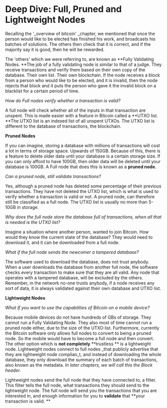 # Deep Dive: Full, Pruned and Lightweight Nodes

Recalling the '_overview of bitcoin' _chapter, we mentioned that once the person would like to be elected has finished his work, and broadcasts his batches of solutions. The others then check that it is correct, and if the majority say it is good, then he will be rewarded.  
  
The 'others' which we were referring to, are known as **Fully Validating Nodes. **The job of a fully validating node is similar to that of a judge. They receive transactions and verify them based on their own copy of the database. Their own list. Their own blockchain. If the node receives a block from a person who would like to be elected, and it is invalid, then the node rejects that block and it puts the person who gave it the invalid block on a blacklist for a certain period of time.

_How do Full nodes verify whether a transaction is valid?_

A full node will check whether all of the inputs in that transaction are unspent. This is made easier with a feature in Bitcoin called a **UTXO list. **The UTXO list is an indexed list of all unspent UTXOs. The UTXO list is different to the database of transactions, the blockchain.

**Pruned Nodes**

If you can imagine, storing a database with millions of transactions will cost a lot in terms of storage space. Upwards of 150GB. Because of this, there is a feature to delete older data until your database is a certain storage size. If you can only afford to have 100GB, then older data will be deleted until your database is 100GB. A Full node that does this is known as a **pruned node.**

_Can a pruned node, still validate transactions?_

Yes, although a pruned node has deleted some percentage of their previous transactions. They have not deleted the UTXO list, which is what is used to verify whether a transaction is valid or not. A pruned node, can therefore still be classified as a full node. The UTXO list is usually no more than 5-10GB in storage.

_Why does the full node store the database full of transactions, when all that is needed is the UTXO list?_

Imagine a situation where another person, wanted to join Bitcoin. How would they know the current state of the database? They would need to download it, and it can be downloaded from a full node. 

_What if the full node sends the newcomer a tampered database?_

The software used to download the database, does not trust anybody. When a user downloads the database from another full node, the software checks every transaction to make sure that they are all valid. Any node that operates with a tampered database, will be excluded by the others. Remember, in the network no-one trusts anybody, if a node receives any sort of data, it is always validated against their own database and UTXO list.

**Lightweight Nodes**

_What If you want to use the capabilities of Bitcoin on a mobile device?_

Because mobile devices do not have hundreds of GBs of storage. They cannot run a Fully Validating Node. They also most of time cannot run a pruned node either, due to the size of the UTXO list. Furthermore, currently the Bitcoin software only allows full nodes to convert to being a pruned node. So the mobile would have to become a full node and then convert. The other option which is **not completely** **trustless ** is a lightweight node. Lightweight nodes connect to full nodes _that publicly advertise that they are lightweight node complian_t, and instead of downloading the whole database, they only download the summary of each batch of transactions, also known as the metadata. _In later chapters, we will call this the Block header._

Lightweight nodes send the full node that they have connected to, a filter. This filter tells the full node, what transactions they should send to the lightweight node. The full node will send you the transactions that you are interested in, and enough information for you to **validate** that **your transaction is valid. **


